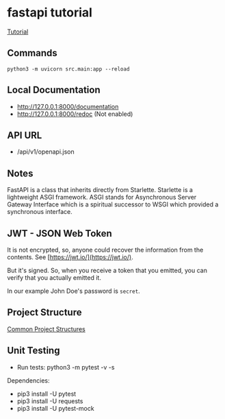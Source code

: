 # fastapi tutorial

[Tutorial](https://fastapi.tiangolo.com/tutorial/)

## Commands

```
python3 -m uvicorn src.main:app --reload
```

## Local Documentation

- http://127.0.0.1:8000/documentation
- http://127.0.0.1:8000/redoc (Not enabled)

## API URL

- /api/v1/openapi.json

## Notes

FastAPI is a class that inherits directly from Starlette. Starlette is a lightweight ASGI framework. ASGI stands for Asynchronous Server Gateway Interface which is a spiritual successor to WSGI which provided a synchronous interface.

## JWT - JSON Web Token

It is not encrypted, so, anyone could recover the information from the contents. See [https://jwt.io/](https://jwt.io/).

But it's signed. So, when you receive a token that you emitted, you can verify that you actually emitted it.

In our example John Doe's password is `secret`.

## Project Structure

[Common Project Structures](https://iq-inc.com/importerror-attempted-relative-import/#common-project-structures)

## Unit Testing

- Run tests: python3 -m pytest -v -s

Dependencies:

- pip3 install -U pytest
- pip3 install -U requests
- pip3 install -U pytest-mock